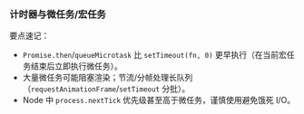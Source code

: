 ### 计时器与微任务/宏任务

要点速记：

- `Promise.then`/`queueMicrotask` 比 `setTimeout(fn, 0)` 更早执行（在当前宏任务结束后立即执行微任务）。
- 大量微任务可能阻塞渲染；节流/分帧处理长队列（`requestAnimationFrame`/`setTimeout` 分批）。
- Node 中 `process.nextTick` 优先级甚至高于微任务，谨慎使用避免饿死 I/O。

